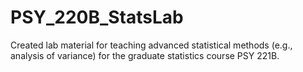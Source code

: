 # PSY_220B_StatsLab

Created lab material for teaching advanced statistical methods (e.g., analysis of variance) for the graduate statistics course PSY 221B.
